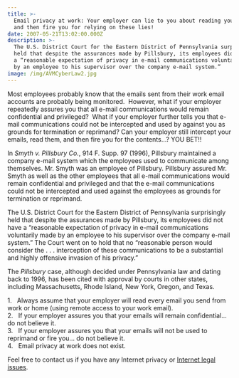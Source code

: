 ```yaml
---
title: >-
  Email privacy at work: Your employer can lie to you about reading your emails…
  and then fire you for relying on these lies!
date: 2007-05-21T13:02:00.000Z
description: >-
  The U.S. District Court for the Eastern District of Pennsylvania surprisingly
  held that despite the assurances made by Pillsbury, its employees did not have
  a “reasonable expectation of privacy in e-mail communications voluntarily made
  by an employee to his supervisor over the company e-mail system.”
image: /img/AVMCyberLaw2.jpg
---
```

Most employees probably know that the emails sent from their work email accounts are probably being monitored.&nbsp; However, what if your employer repeatedly assures you that all e-mail communications would remain confidential and privileged?&nbsp; What if your employer further tells you that e-mail communications could not be intercepted and used by against you as grounds for termination or reprimand? Can your employer still intercept your emails, read them, and then fire you for the contents…? YOU BET!!
</p>


  In <i>Smyth v. Pillsbury Co.</i>, 914 F. Supp. 97 (1996), Pillsbury maintained a company e-mail system which the employees used to communicate among themselves. Mr. Smyth was an employee of Pillsbury. Pillsbury assured Mr. Smyth as well as the other employees that all e-mail communications would remain confidential and privileged and that the e-mail communications could not be intercepted and used against the employees as grounds for termination or reprimand.&nbsp;
</p>



The U.S. District Court for the Eastern District of Pennsylvania surprisingly held that despite the assurances made by Pillsbury, its employees did not have a “reasonable expectation of privacy in e-mail communications voluntarily made by an employee to his supervisor over the company e-mail system.” The Court went on to hold that no “reasonable person would consider the . . . interception of these communications to be a substantial and highly offensive invasion of his privacy.”



The <i>Pillsbury</i> case, although decided under Pennsylvania law and dating back to 1996, has been cited with approval by courts in other states, including Massachusetts, Rhode Island, New York, Oregon, and Texas.
</p>

<p class="MsoNormal" style="margin: 0in 0in 0pt">
  1.&nbsp;&nbsp; Always assume that your employer will read every email you send from work or home (using remote access to your work email). <br />2.&nbsp;&nbsp; If your employer assures you that your emails will remain confidential… do not believe it. <br />3.&nbsp;&nbsp; If your employer assures you that your emails will not be used to reprimand or fire you… do not believe it. <br />4.&nbsp;&nbsp; Email privacy at work does not exist.
</p>

<p>
</p>

<p class="MsoNormal" style="margin: 0in 0in 0pt">
  Feel free to contact us if you have any Internet privacy or <a href="http://www.cyberinternetlawyer.com/" target="_blank" rel="nofollow" > Internet legal issues</a>.
